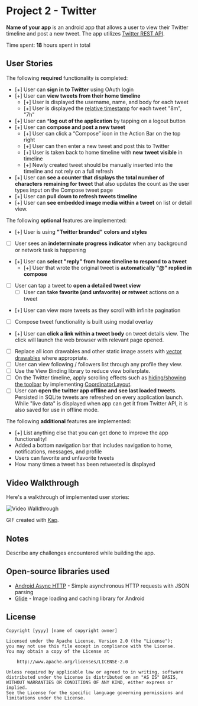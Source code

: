 # Project 2 - Twitter

**Name of your app** is an android app that allows a user to view their Twitter timeline and post a new tweet. The app utilizes [Twitter REST API](https://dev.twitter.com/rest/public).

Time spent: **18** hours spent in total

## User Stories

The following **required** functionality is completed:

* [+] User can **sign in to Twitter** using OAuth login
* [+] User can **view tweets from their home timeline**
    * [+] User is displayed the username, name, and body for each tweet
    * [+] User is displayed the [relative timestamp](https://gist.github.com/nesquena/f786232f5ef72f6e10a7) for each tweet "8m", "7h"
* [+] User can ***log out of the application** by tapping on a logout button
* [+] User can **compose and post a new tweet**
    * [+] User can click a “Compose” icon in the Action Bar on the top right
    * [+] User can then enter a new tweet and post this to Twitter
    * [+] User is taken back to home timeline with **new tweet visible** in timeline
    * [+] Newly created tweet should be manually inserted into the timeline and not rely on a full refresh
* [+] User can **see a counter that displays the total number of characters remaining for tweet** that also updates the count as the user types input on the Compose tweet page
* [+] User can **pull down to refresh tweets timeline**
* [+] User can **see embedded image media within a tweet** on list or detail view.

The following **optional** features are implemented:

* [+] User is using **"Twitter branded" colors and styles**
* [ ] User sees an **indeterminate progress indicator** when any background or network task is happening
* [+] User can **select "reply" from home timeline to respond to a tweet**
    * [+] User that wrote the original tweet is **automatically "@" replied in compose**
* [ ] User can tap a tweet to **open a detailed tweet view**
    * [ ] User can **take favorite (and unfavorite) or retweet** actions on a tweet
* [+] User can view more tweets as they scroll with infinite pagination
* [ ] Compose tweet functionality is built using modal overlay
* [+] User can **click a link within a tweet body** on tweet details view. The click will launch the web browser with relevant page opened.
* [ ] Replace all icon drawables and other static image assets with [vector drawables](http://guides.codepath.org/android/Drawables#vector-drawables) where appropriate.
* [ ] User can view following / followers list through any profile they view.
* [ ] Use the View Binding library to reduce view boilerplate.
* [ ] On the Twitter timeline, apply scrolling effects such as [hiding/showing the toolbar](http://guides.codepath.org/android/Using-the-App-ToolBar#reacting-to-scroll) by implementing [CoordinatorLayout](http://guides.codepath.org/android/Handling-Scrolls-with-CoordinatorLayout#responding-to-scroll-events).
* [ ] User can **open the twitter app offline and see last loaded tweets**. Persisted in SQLite tweets are refreshed on every application launch. While "live data" is displayed when app can get it from Twitter API, it is also saved for use in offline mode.

The following **additional** features are implemented:

* [+] List anything else that you can get done to improve the app functionality!
* Added a bottom navigation bar that includes navigation to home, notifications, messages, and profile
* Users can favorite and unfavorite tweets
* How many times a tweet has been retweeted is displayed

## Video Walkthrough

Here's a walkthrough of implemented user stories:

<img src='http://i.imgur.com/XKjRTvx.gif' title='Video Walkthrough' width='' alt='Video Walkthrough' />

GIF created with [Kap](https://getkap.co/).

## Notes

Describe any challenges encountered while building the app.

## Open-source libraries used

* [Android Async HTTP](https://github.com/loopj/android-async-http) - Simple asynchronous HTTP requests with JSON parsing
* [Glide](https://github.com/bumptech/glide) - Image loading and caching library for Android

## License

    Copyright [yyyy] [name of copyright owner]

    Licensed under the Apache License, Version 2.0 (the "License");
    you may not use this file except in compliance with the License.
    You may obtain a copy of the License at

        http://www.apache.org/licenses/LICENSE-2.0

    Unless required by applicable law or agreed to in writing, software
    distributed under the License is distributed on an "AS IS" BASIS,
    WITHOUT WARRANTIES OR CONDITIONS OF ANY KIND, either express or implied.
    See the License for the specific language governing permissions and
    limitations under the License.


